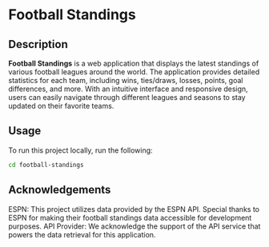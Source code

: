 # Football Standings

## Description

**Football Standings** is a web application that displays the latest standings of various football leagues around the world. The application provides detailed statistics for each team, including wins, ties/draws, losses, points, goal differences, and more. With an intuitive interface and responsive design, users can easily navigate through different leagues and seasons to stay updated on their favorite teams.

## Usage

To run this project locally, run the following:


   ```bash
   cd football-standings
```

## Acknowledgements
ESPN: This project utilizes data provided by the ESPN API. Special thanks to ESPN for making their football standings data accessible for development purposes.
API Provider: We acknowledge the support of the API service that powers the data retrieval for this application.

